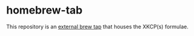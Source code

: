 # homebrew-tab
This repository is an [external brew tap](https://docs.brew.sh/How-to-Create-and-Maintain-a-Tap) that houses the XKCP(s) formulae.
